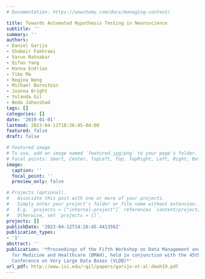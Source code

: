 ```yaml
---
# Documentation: https://wowchemy.com/docs/managing-content/

title: Towards Automated Hypothesis Testing in Neuroscience
subtitle: ''
summary: ''
authors:
- Daniel Garijo
- Shobeir Fakhraei
- Varun Ratnakar
- Qifan Yang
- Hanna Endrias
- Yibo Ma
- Regina Wang
- Michael Bornstein
- Joanna Bright
- Yolanda Gil
- Neda Jahanshad
tags: []
categories: []
date: '2019-01-01'
lastmod: 2023-04-12T10:26:45-04:00
featured: false
draft: false

# Featured image
# To use, add an image named `featured.jpg/png` to your page's folder.
# Focal points: Smart, Center, TopLeft, Top, TopRight, Left, Right, BottomLeft, Bottom, BottomRight.
image:
  caption: ''
  focal_point: ''
  preview_only: false

# Projects (optional).
#   Associate this post with one or more of your projects.
#   Simply enter your project's folder or file name without extension.
#   E.g. `projects = ["internal-project"]` references `content/project/deep-learning/index.md`.
#   Otherwise, set `projects = []`.
projects: []
publishDate: '2023-04-12T14:26:45.441356Z'
publication_types:
- '1'
abstract: ''
publication: '*Proceedings of the Fifth Workshop on Data Management and Analytics
  for Medicine and Healthcare (DMAH), held in conjunction with the 45th International
  Conference on Very Large Data Bases (VLDB)*'
url_pdf: http://www.isi.edu/~gil/papers/garijo-et-al-dmah19.pdf
---
```

